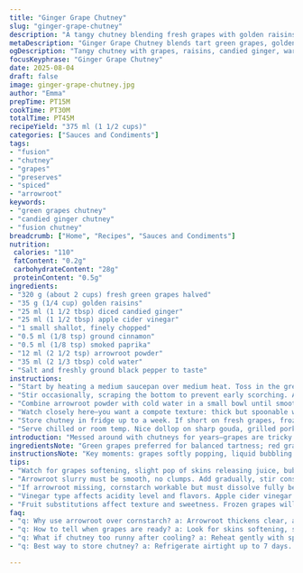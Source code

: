 ```yaml
---
title: "Ginger Grape Chutney"
slug: "ginger-grape-chutney"
description: "A tangy chutney blending fresh grapes with golden raisins and candied ginger; simmered down with apple cider vinegar and shallots, thickened with arrowroot for a glossy finish. Warm spices hit the nose—cayenne and nutmeg—not overpowering but teasing. The grapes burst, skins soften, mix turns jammy yet textured. Keep an eye on consistency, not just time. Refrigerate for up to 7 days. Pairs well with aged cheeses or roasted meats; also a surprising contrast on toast. Substitutions suggested for pantry hunting or dietary tweaks."
metaDescription: "Ginger Grape Chutney blends tart green grapes, golden raisins, candied ginger, and warm spices with arrowroot for a glossy, jammy texture and bright tang."
ogDescription: "Tangy chutney with grapes, raisins, candied ginger, warmed by cinnamon and smoked paprika. Thickened with arrowroot for a shiny, textured finish; bold yet balanced."
focusKeyphrase: "Ginger Grape Chutney"
date: 2025-08-04
draft: false
image: ginger-grape-chutney.jpg
author: "Emma"
prepTime: PT15M
cookTime: PT30M
totalTime: PT45M
recipeYield: "375 ml (1 1/2 cups)"
categories: ["Sauces and Condiments"]
tags:
- "fusion"
- "chutney"
- "grapes"
- "preserves"
- "spiced"
- "arrowroot"
keywords:
- "green grapes chutney"
- "candied ginger chutney"
- "fusion chutney"
breadcrumb: ["Home", "Recipes", "Sauces and Condiments"]
nutrition: 
 calories: "110"
 fatContent: "0.2g"
 carbohydrateContent: "28g"
 proteinContent: "0.5g"
ingredients:
- "320 g (about 2 cups) fresh green grapes halved"
- "35 g (1/4 cup) golden raisins"
- "25 ml (1 1/2 tbsp) diced candied ginger"
- "25 ml (1 1/2 tbsp) apple cider vinegar"
- "1 small shallot, finely chopped"
- "0.5 ml (1/8 tsp) ground cinnamon"
- "0.5 ml (1/8 tsp) smoked paprika"
- "12 ml (2 1/2 tsp) arrowroot powder"
- "35 ml (2 1/3 tbsp) cold water"
- "Salt and freshly ground black pepper to taste"
instructions:
- "Start by heating a medium saucepan over medium heat. Toss in the green grapes, golden raisins, candied ginger, vinegar, chopped shallot, cinnamon, and smoked paprika. You want the grapes to soften — skin giving way and releasing juice — listen for gentle bubbling, not just watching the clock."
- "Stir occasionally, scraping the bottom to prevent early scorching. As the mix simmers, aromas shift: sweet, sharp, smoky mingling. Once grapes deflate and liquid thickens slightly—about 10-15 minutes—you're ready for thickening."
- "Combine arrowroot powder with cold water in a small bowl until smooth slurry forms. Pour gradually into the saucepan, reduce heat to low. Stir continuously to avoid lumps; the mixture will begin to thicken and take on a glossy sheen within 5-10 minutes."
- "Watch closely here—you want a compote texture: thick but spoonable with visible fruit bits still intact. Overcooking risks a jelly-like glue; undercook leaves the chutney too runny. Season with salt and pepper last. Remove from heat; cool completely before storing in an airtight container."
- "Store chutney in fridge up to a week. If short on fresh grapes, frozen thawed works in pinch but expect softer texture. No arrowroot? Use cornstarch but stir well as it needs full dissolution. Vinegar substitution? White wine or sherry vinegar add brighter notes but reduce quantity slightly."
- "Serve chilled or room temp. Nice dollop on sharp gouda, grilled pork, or as a zingy spread on crusty bread. I once mixed toasted walnuts in for crunch—nice contrast but can overwhelm the delicate grape flavor. Experiment, keep balance in mind."
introduction: "Messed around with chutneys for years—grapes are tricky. Too much heat bursts skins into unruly mess; too little, and it’s bland goo. Fresh green grapes bring slight tartness, a perfect counterpoint to sweet, chewy golden raisins. Candied ginger sneaks in warmth without overpowering. The vinegar—apple cider here—adds brightness, cuts through sugar with subtle tang. Spices matter; cinnamon warms, smoked paprika adds earth and surprise instead of traditional cayenne. Texture a dance: want fruit discernable but melded in syrupy hug. Took me a few tries to hit right thickness. Arrowroot over cornstarch recommended for clarity and smooth finish. Chill completely before tasting. Gives it time to settle, flavor to marry. Goes beyond cheese boards—imagine it stirred into a grain bowl or dolloped on steamed veggies. A little kitchen magic with minimal fuss, once you know the signs, no clock needed."
ingredientsNote: "Green grapes preferred for balanced tartness; red grapes can overpower with sweetness—adjust vinegar accordingly. Golden raisins selected here to soften texture and add sweetness dimension; currants or chopped dried apricots possible swaps if pantry bare. Candied ginger diced fine gives bursts of zest; fresh ginger can work but use less—too sharp and fibrous. Apple cider vinegar chosen for gentle acidity; sherry or white wine vinegar are less assertive options but tweak amount to avoid bitterness. Shallots bring mild, sweet onion flavor; regular onions too strong, avoid unless caramelized first. Spices: cinnamon and smoked paprika replace nutmeg and cayenne, providing warming and smoky layers instead of heat. Arrowroot powder preferred—keeps nice sheen and thickens at low temps; cornstarch acceptable but watch lumps and cloudiness. Salt and pepper last—enhance, don’t overpower."
instructionsNote: "Key moments: grapes softly popping, liquid bubbling gently, sauces thickening with arrowroot addition. Use medium heat to coax juices without shocking fruit. Stir regularly—prevents sticking and encourages even cooking. Arrowsroot slurry must be smooth; add slowly while stirring to avoid clumps. Reduce heat after adding slurry to medium-low to prevent breakdown of thickener and burnt taste. Look for glossy, thickened fruit clusters rather than uniform puree—textural interplay matters here. Cooling phase critical—allows chutney to set, flavors deepen. Refrigerated storage mandatory due to fresh fruit presence; keeps acidity balanced and prevents spoilage. If chutney looks too runny after cooling, reheat gently with small splash vinegar and extra arrowroot mix; avoid over-thickening or imparts a starchy bite. Overcooked chutney loses brightness and turns dull visually. Remember, aromas shift as it cooks; trust nose and texture over timers. Tried freezing batches—fine but chunks become softer, better cold than reheated."
tips:
- "Watch for grapes softening, slight pop of skins releasing juice, bubbling gentle not rolling boil. Medium heat key, no scorch. Stir bottom to stop burning but no frantic agitation or mashed fruit. Keep textures distinct — jammy not puree. If bubbling too hard, lower heat even if timing shifts. Patience matters more than clock."
- "Arrowroot slurry must be smooth, no clumps. Add gradually, stir constantly. After adding, cut heat to low-medium. High heat breaks down thickener, cloudiness or gritty taste follows. Arrowroot thickens fast but visually subtle. Wait for glossy sheen, not full gel. Cooking continues off heat too. Avoid lumps spoiling texture — keep slurry pouring slow."
- "If arrowroot missing, cornstarch workable but must dissolve fully before heat. Stir vigorously avoiding lumps, watch for cloudy finish and occasionally gritty bits. Cornstarch thickens heavier, less clear. Adjust cold water ratio slightly thinner slurry than arrowroot. Always taste after thickening; cornstarch might muting brightness if overdone."
- "Vinegar type affects acidity level and flavors. Apple cider vinegar soft tang typical but white wine vinegar brighter, less assertive. Sherry vinegar richer, adds nutty depth but reduces quantity to prevent bitterness. If vinegar too strong, chutney loses layered warmth, can overshadow delicate grape flavor. Adjust small batches to taste before thickening."
- "Fruit substitutions affect texture and sweetness. Frozen grapes will release more water, soften quicker but lose bite. Golden raisins add sweetness and soften texture; alternatives like currants or dried apricots possible but vary moisture and sweetness. Candied ginger diced fine for bursts; fresh ginger more pungent and fibrous — reduce amount. Balance and texture shift with these swaps."
faq:
- "q: Why use arrowroot over cornstarch? a: Arrowroot thickens clear, adds sheen not heaviness. Cornstarch clouds slightly, can feel heavy. Arrowroot better for preserving fruit bits texture. If no arrowroot, cornstarch okay but stir slurry smooth, use less heat. Timing different too."
- "q: How to tell when grapes are ready? a: Look for skins softening, slight popping sound. Juices gently bubbling out, not boiling hard. Aroma shifts to sweet, smoky with spices mixing in. Grapes shrivel but bits still intact, not mush. Use nose and sight, not just timer."
- "q: What if chutney too runny after cooling? a: Reheat gently with splash vinegar and fresh arrowroot slurry. Add slowly, stir constantly. Heat too high risks glue texture. Sometimes better to add small slurry batches, wait between. Avoid over-thickening which dulls fruit notes and changes color."
- "q: Best way to store chutney? a: Refrigerate airtight up to 7 days. Fresh fruit presence needs acid balance to prevent spoilage. Freezing possible but texture softens noticeably. Thawed chutney best cold. For longer storage, consider canning but recipe not tested that. Room temp okay short term only if sealed tight."

---
```

